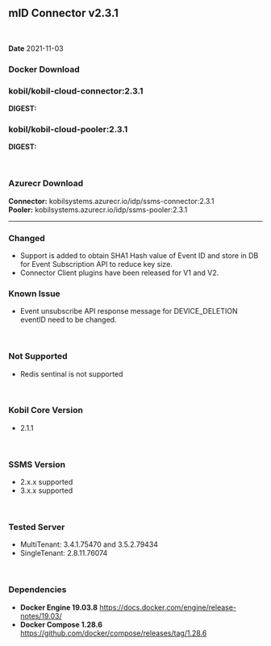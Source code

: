 ## mID Connector v2.3.1

<br/>

**Date** 2021-11-03

### **Docker Download**

### kobil/kobil-cloud-connector:2.3.1  
**DIGEST:** 
### kobil/kobil-cloud-pooler:2.3.1
**DIGEST:** 

<br/>

### **Azurecr Download**
**Connector:** kobilsystems.azurecr.io/idp/ssms-connector:2.3.1  
**Pooler:** kobilsystems.azurecr.io/idp/ssms-pooler:2.3.1
<br/>

------------------------------------
            
### Changed
* Support is added to obtain SHA1 Hash value of Event ID and store in DB for Event Subscription API to reduce key size.
* Connector Client plugins have been released for V1 and V2.

### Known Issue
* Event unsubscribe API response message for DEVICE_DELETION eventID need to be changed.
  
<br/>
  
### Not Supported
* Redis sentinal is not supported
<br/>
  
### Kobil Core Version
* 2.1.1
  
<br/>
 
### SSMS Version
* 2.x.x supported
* 3.x.x supported
<br/>

### Tested Server
* MultiTenant:  3.4.1.75470 and 3.5.2.79434
* SingleTenant: 2.8.11.76074
<br/>

### Dependencies
* **Docker Engine 19.03.8**
https://docs.docker.com/engine/release-notes/19.03/
* **Docker Compose 1.28.6**
https://github.com/docker/compose/releases/tag/1.28.6
